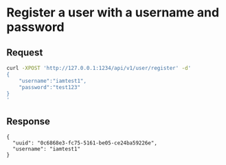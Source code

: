 # Register a user with a username and password

## Request

```sh
curl -XPOST 'http://127.0.0.1:1234/api/v1/user/register' -d'
{
    "username":"iamtest1",
    "password":"test123"
}
'
```

## Response
```
{
  "uuid": "0c6868e3-fc75-5161-be05-ce24ba59226e",
  "username": "iamtest1"
}
```
